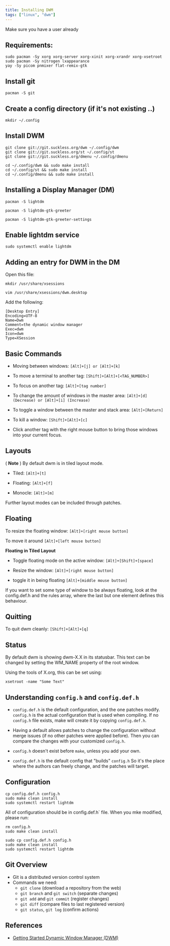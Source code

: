 ```yaml
---
title: Installing DWM
tags: ["linux", "dwm"]
---
```


Make sure you have a user already

## Requirements:

```
sudo pacman -Sy xorg xorg-server xorg-xinit xorg-xrandr xorg-xsetroot
sudo pacman -Sy nitrogen lxappearance
yay -Sy picom pnmixer flat-remix-gtk
```

## Install git

```
pacman -S git
```

## Create a config directory (if it's not existing ..)

```
mkdir ~/.config
```

## Install DWM

```
git clone git://git.suckless.org/dwm ~/.config/dwm
git clone git://git.suckless.org/st ~/.config/st
git clone git://git.suckless.org/dmenu ~/.config/dmenu
```

```
cd ~/.config/dwm && sudo make install
cd ~/.config/st && sudo make install
cd ~/.config/dmenu && sudo make install
```

## Installing a Display Manager (DM)

```
pacman -S lightdm

pacman -S lightdm-gtk-greeter

pacman -S lightdm-gtk-greeter-settings
```

## Enable lightdm service

```
sudo systemctl enable lightdm
```

## Adding an entry for DWM in the DM

Open this file:

```
mkdir /usr/share/xsessions

vim /usr/share/xsessions/dwm.desktop
```

Add the following:

```
[Desktop Entry]
Encoding=UTF-8
Name=Dwm
Comment=the dynamic window manager
Exec=dwm
Icon=dwm
Type=XSession
```

## Basic Commands

- Moving between windows: `[Alt]+[j] or [Alt]+[k]`

- To move a terminal to another tag: `[Shift]+[Alt]+[<TAG_NUMBER>]`

- To focus on another tag: `[Alt]+[tag number]`

- To change the amount of windows in the master area: `[Alt]+[d] (Decrease) or [Alt]+[i] (Increase)`

- To toggle a window between the master and stack area: `[Alt]+[Return]`

- To kill a window: `[Shift]+[Alt]+[c]`

- Click another tag with the right mouse button to bring those windows into your current focus.

## Layouts

( **Note** ) By default dwm is in tiled layout mode.

- Tiled: `[Alt]+[t]`

- Floating: `[Alt]+[f]`

- Monocle: `[Alt]+[m]`

Further layout modes can be included through patches.

## Floating

To resize the floating window: `[Alt]+[right mouse button]`

To move it around `[Alt]+[left mouse button]`

**Floating in Tiled Layout**

- Toggle floating mode on the active window: `[Alt]+[Shift]+[space]`

- Resize the window: `[Alt]+[right mouse button]`

- toggle it in being floating `[Alt]+[middle mouse button]`

If you want to set some type of window to be always floating, look at the config.def.h and the rules array, where the last but one element defines this behaviour.

## Quitting

To quit dwm cleanly: `[Shift]+[Alt]+[q]`

## Status

By default dwm is showing dwm-X.X in its statusbar. This text can be changed by setting the WM_NAME property of the root window.

Using the tools of X.org, this can be set using:

```
xsetroot -name "Some Text"
```

## Understanding `config.h` and `config.def.h`

- `config.def.h` is the default configuration, and the one patches modify. `config.h` is the actual configuration that is used when compiling. If no `config.h` file exists, make will create it by copying `config.def.h`.

- Having a default allows patches to change the configuration without merge issues (if no other patches were applied before). Then you can compare the changes with your customized `config.h`.

- `config.h` doesn't exist before `make`, unless you add your own.

- `config.def.h` is the default config that "builds" `config.h` So it's the place where the authors can freely change, and the patches will target.

## Configuration 

```
cp config.def.h config.h
sudo make clean install
sudo systemctl restart lightdm
```

All of configuration should be in config.def.h` file.
When you mke modified, please run:

```
rm config.h
sudo make clean install
```

```
sudo cp config.def.h config.h
sudo make clean install
sudo systemctl restart lightdm
```

## Git Overview

- Git is a distributed version control system
- Commands we need:
  - `git clone` (download a repository from the web)
  - `git branch` and `git switch` (separate changes)
  - `git add` and `git commit` (register changes)
  - `git diff` (compare files to last registered version)
  - `git status`, `git log` (confirm actions)

## References

- [Getting Started Dynamic Window Manager (DWM)](https://www.yanboyang.com/dwm/)
